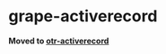 # grape-activerecord

**Moved to [otr-activerecord](https://github.com/jhollinger/otr-activerecord)**
